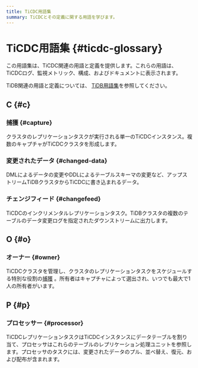 ```yaml
---
title: TiCDC用語集
summary: TiCDCとその定義に関する用語を学びます。
---
```


# TiCDC用語集 {#ticdc-glossary}

この用語集は、TiCDC関連の用語と定義を提供します。これらの用語は、TiCDCログ、監視メトリック、構成、およびドキュメントに表示されます。

TiDB関連の用語と定義については、 [TiDB用語集](/glossary.md)を参照してください。

## C {#c}

### 捕獲 {#capture}

クラスタのレプリケーションタスクが実行される単一のTiCDCインスタンス。複数のキャプチャがTiCDCクラスタを形成します。

### 変更されたデータ {#changed-data}

DMLによるデータの変更やDDLによるテーブルスキーマの変更など、アップストリームTiDBクラスタからTiCDCに書き込まれるデータ。

### チェンジフィード {#changefeed}

TiCDCのインクリメンタルレプリケーションタスク。TiDBクラスタの複数のテーブルのデータ変更ログを指定されたダウンストリームに出力します。

## O {#o}

### オーナー {#owner}

TiCDCクラスタを管理し、クラスタのレプリケーションタスクをスケジュールする特別な役割の[捕獲](#capture) 。所有者はキャプチャによって選出され、いつでも最大で1人の所有者がいます。

## P {#p}

### プロセッサー {#processor}

TiCDCレプリケーションタスクはTiCDCインスタンスにデータテーブルを割り当て、プロセッサはこれらのテーブルのレプリケーション処理ユニットを参照します。プロセッサのタスクには、変更されたデータのプル、並べ替え、復元、および配布が含まれます。
